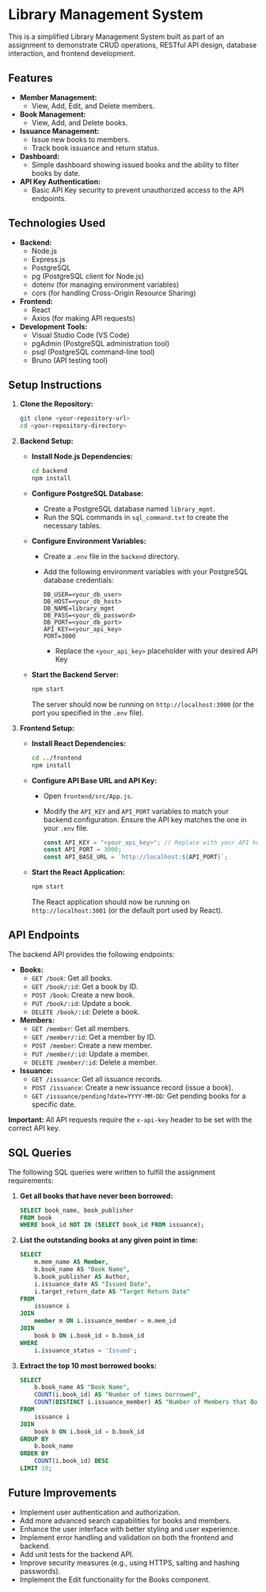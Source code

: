 # Library Management System

This is a simplified Library Management System built as part of an assignment to demonstrate CRUD operations, RESTful API design, database interaction, and frontend development.

## Features

*   **Member Management:**
    *   View, Add, Edit, and Delete members.
*   **Book Management:**
    *   View, Add, and Delete books.
*   **Issuance Management:**
    *   Issue new books to members.
    *   Track book issuance and return status.
*   **Dashboard:**
    *   Simple dashboard showing issued books and the ability to filter books by date.
*   **API Key Authentication:**
    *   Basic API Key security to prevent unauthorized access to the API endpoints.

## Technologies Used

*   **Backend:**
    *   Node.js
    *   Express.js
    *   PostgreSQL
    *   pg (PostgreSQL client for Node.js)
    *   dotenv (for managing environment variables)
    *   cors (for handling Cross-Origin Resource Sharing)
*   **Frontend:**
    *   React
    *   Axios (for making API requests)
*   **Development Tools:**
    *   Visual Studio Code (VS Code)
    *   pgAdmin (PostgreSQL administration tool)
    *   psql (PostgreSQL command-line tool)
    *   Bruno (API testing tool)

## Setup Instructions

1.  **Clone the Repository:**

    ```bash
    git clone <your-repository-url>
    cd <your-repository-directory>
    ```

2.  **Backend Setup:**

    *   **Install Node.js Dependencies:**

        ```bash
        cd backend
        npm install
        ```

    *   **Configure PostgreSQL Database:**
        *   Create a PostgreSQL database named `library_mgmt`.
        *   Run the SQL commands in `sql_command.txt` to create the necessary tables.
    *   **Configure Environment Variables:**
        *   Create a `.env` file in the `backend` directory.
        *   Add the following environment variables with your PostgreSQL database credentials:

            ```
            DB_USER=<your_db_user>
            DB_HOST=<your_db_host>
            DB_NAME=library_mgmt
            DB_PASS=<your_db_password>
            DB_PORT=<your_db_port>
            API_KEY=<your_api_key>
            PORT=3000
            ```
            *  Replace the `<your_api_key>` placeholder with your desired API Key

    *   **Start the Backend Server:**

        ```bash
        npm start
        ```
        The server should now be running on `http://localhost:3000` (or the port you specified in the `.env` file).

3.  **Frontend Setup:**

    *   **Install React Dependencies:**

        ```bash
        cd ../frontend
        npm install
        ```

    *   **Configure API Base URL and API Key:**

        *   Open `frontend/src/App.js`.
        *   Modify the `API_KEY` and `API_PORT` variables to match your backend configuration.  Ensure the API key matches the one in your `.env` file.

            ```javascript
            const API_KEY = "<your_api_key>"; // Replace with your API key
            const API_PORT = 3000;
            const API_BASE_URL = `http://localhost:${API_PORT}`;
            ```

    *   **Start the React Application:**

        ```bash
        npm start
        ```
        The React application should now be running on `http://localhost:3001` (or the default port used by React).

## API Endpoints

The backend API provides the following endpoints:

*   **Books:**
    *   `GET /book`: Get all books.
    *   `GET /book/:id`: Get a book by ID.
    *   `POST /book`: Create a new book.
    *   `PUT /book/:id`: Update a book.
    *   `DELETE /book/:id`: Delete a book.
*   **Members:**
    *   `GET /member`: Get all members.
    *   `GET /member/:id`: Get a member by ID.
    *   `POST /member`: Create a new member.
    *   `PUT /member/:id`: Update a member.
    *   `DELETE /member/:id`: Delete a member.
*   **Issuance:**
    *   `GET /issuance`: Get all issuance records.
    *   `POST /issuance`: Create a new issuance record (issue a book).
    *   `GET /issuance/pending?date=YYYY-MM-DD`: Get pending books for a specific date.

**Important:** All API requests require the `x-api-key` header to be set with the correct API key.

## SQL Queries

The following SQL queries were written to fulfill the assignment requirements:

1.  **Get all books that have never been borrowed:**

    ```sql
    SELECT book_name, book_publisher
    FROM book
    WHERE book_id NOT IN (SELECT book_id FROM issuance);
    ```

2.  **List the outstanding books at any given point in time:**

    ```sql
    SELECT
        m.mem_name AS Member,
        b.book_name AS "Book Name",
        b.book_publisher AS Author,
        i.issuance_date AS "Issued Date",
        i.target_return_date AS "Target Return Date"
    FROM
        issuance i
    JOIN
        member m ON i.issuance_member = m.mem_id
    JOIN
        book b ON i.book_id = b.book_id
    WHERE
        i.issuance_status = 'Issued';
    ```

3.  **Extract the top 10 most borrowed books:**

    ```sql
    SELECT
        b.book_name AS "Book Name",
        COUNT(i.book_id) AS "Number of times borrowed",
        COUNT(DISTINCT i.issuance_member) AS "Number of Members that Borrowed"
    FROM
        issuance i
    JOIN
        book b ON i.book_id = b.book_id
    GROUP BY
        b.book_name
    ORDER BY
        COUNT(i.book_id) DESC
    LIMIT 10;
    ```

## Future Improvements

*   Implement user authentication and authorization.
*   Add more advanced search capabilities for books and members.
*   Enhance the user interface with better styling and user experience.
*   Implement error handling and validation on both the frontend and backend.
*   Add unit tests for the backend API.
*   Improve security measures (e.g., using HTTPS, salting and hashing passwords).
*   Implement the Edit functionality for the Books component.